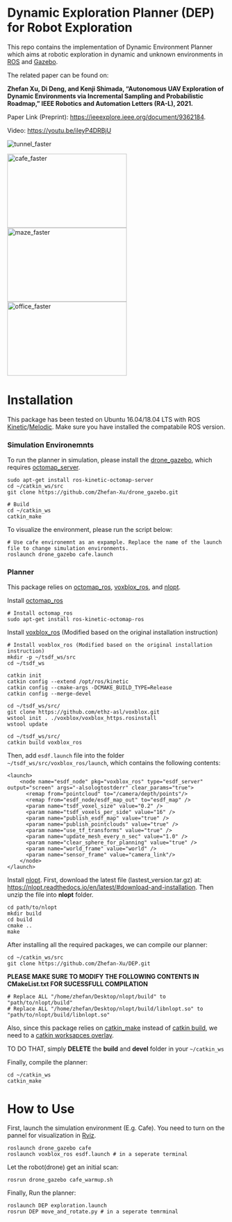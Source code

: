 # Dynamic Exploration Planner (DEP) for Robot Exploration
This repo contains the implementation of Dynamic Environment Planner which aims at robotic exploration in dynamic and unknown environments in 
[ROS](https://www.ros.org/) and [Gazebo](http://gazebosim.org/).

The related paper can be found on: 

**Zhefan Xu, Di Deng, and Kenji Shimada, “Autonomous UAV Exploration of Dynamic Environments via Incremental Sampling and Probabilistic Roadmap,” 
IEEE Robotics and Automation Letters (RA-L), 2021.**

Paper Link (Preprint): https://ieeexplore.ieee.org/document/9362184.

Video: https://youtu.be/ileyP4DRBjU

![tunnel_faster](https://user-images.githubusercontent.com/55560905/111251586-ee7b6000-85e5-11eb-8992-d834f2475b45.gif)


<img src="https://user-images.githubusercontent.com/55560905/111251884-77929700-85e6-11eb-8c98-3a28ba0d06d5.gif" alt="cafe_faster" width="275" height="170"><img src="https://user-images.githubusercontent.com/55560905/111250037-09000a00-85e3-11eb-9c04-7b81c4badc74.gif" alt="maze_faster" width="275" height="170"><img src="https://user-images.githubusercontent.com/55560905/111252221-03a4be80-85e7-11eb-8fcc-cab48a055426.gif" alt="office_faster" width="275" height="170">


# Installation
This package has been tested on Ubuntu 16.04/18.04 LTS with ROS [Kinetic](http://wiki.ros.org/kinetic)/[Melodic](http://wiki.ros.org/melodic). Make sure you have
installed the compatabile ROS version.


### Simulation Environemnts
To run the planner in simulation, please install the [drone_gazebo](https://github.com/Zhefan-Xu/drone_gazebo), which requires [octomap_server](http://wiki.ros.org/octomap_server).
```
sudo apt-get install ros-kinetic-octomap-server
cd ~/catkin_ws/src
git clone https://github.com/Zhefan-Xu/drone_gazebo.git

# Build
cd ~/catkin_ws
catkin_make
```
To visualize the environment, please run the script below:
```
# Use cafe environemnt as an expample. Replace the name of the launch file to change simulation environments.
roslaunch drone_gazebo cafe.launch  
```

### Planner
This package relies on [octomap_ros](http://wiki.ros.org/octomap), [voxblox_ros](https://voxblox.readthedocs.io/en/latest/pages/Installation.html), and [nlopt](https://nlopt.readthedocs.io/en/latest/).

Install [octomap_ros](http://wiki.ros.org/octomap)
```
# Install octomap_ros
sudo apt-get install ros-kinetic-octomap-ros
```
Install [voxblox_ros](https://voxblox.readthedocs.io/en/latest/pages/Installation.html) (Modified based on the original installation instruction)
```
# Install voxblox_ros (Modified based on the original installation instruction)
mkdir -p ~/tsdf_ws/src
cd ~/tsdf_ws

catkin init
catkin config --extend /opt/ros/kinetic
catkin config --cmake-args -DCMAKE_BUILD_TYPE=Release
catkin config --merge-devel

cd ~/tsdf_ws/src/
git clone https://github.com/ethz-asl/voxblox.git
wstool init . ./voxblox/voxblox_https.rosinstall
wstool update

cd ~/tsdf_ws/src/
catkin build voxblox_ros
```
Then, add ```esdf.launch``` file into the folder ```~/tsdf_ws/src/voxblox_ros/launch```, which contains the following contents: 
```
<launch>
    <node name="esdf_node" pkg="voxblox_ros" type="esdf_server" output="screen" args="-alsologtostderr" clear_params="true">
      <remap from="pointcloud" to="/camera/depth/points"/>
      <remap from="esdf_node/esdf_map_out" to="esdf_map" />
      <param name="tsdf_voxel_size" value="0.2" />
      <param name="tsdf_voxels_per_side" value="16" />
      <param name="publish_esdf_map" value="true" />
      <param name="publish_pointclouds" value="true" />
      <param name="use_tf_transforms" value="true" />
      <param name="update_mesh_every_n_sec" value="1.0" />
      <param name="clear_sphere_for_planning" value="true" />
      <param name="world_frame" value="world" />
      <param name="sensor_frame" value="camera_link"/>
    </node>
</launch>
```

Install [nlopt](https://nlopt.readthedocs.io/en/latest/). First, download the latest file (lastest_version.tar.gz) at: https://nlopt.readthedocs.io/en/latest/#download-and-installation. Then unzip the file into **nlopt** folder.
```
cd path/to/nlopt
mkdir build
cd build
cmake ..
make
```

After installing all the required packages, we can compile our planner:
```
cd ~/catkin_ws/src
git clone https://github.com/Zhefan-Xu/DEP.git
```

**PLEASE MAKE SURE TO MODIFY THE FOLLOWING CONTENTS IN CMakeList.txt FOR SUCESSFULL COMPILATION**
```
# Replace ALL "/home/zhefan/Desktop/nlopt/build" to "path/to/nlopt/build"
# Replace ALL "/home/zhefan/Desktop/nlopt/build/libnlopt.so" to "path/to/nlopt/build/libnlopt.so"
```

Also, since this package relies on [catkin_make](http://wiki.ros.org/catkin/commands/catkin_make) instead of [catkin build](https://catkin-tools.readthedocs.io/en/latest/verbs/catkin_build.html), we need to a [catkin worksapces overlay](http://wiki.ros.org/catkin/Tutorials/workspace_overlaying).

TO DO THAT, simply **DELETE** the **build** and **devel** folder in your ```~/catkin_ws```

Finally, compile the planner:
```
cd ~/catkin_ws
catkin_make
```

# How to Use
First, launch the simulation environment (E.g. Cafe). You need to turn on the pannel for visualization in [Rviz](http://wiki.ros.org/rviz).
```
roslaunch drone_gazebo cafe
roslaunch voxblox_ros esdf.launch # in a seperate terminal
```

Let the robot(drone) get an initial scan:
```
rosrun drone_gazebo cafe_warmup.sh
```

Finally, Run the planner:
```
roslaunch DEP exploration.launch
rosrun DEP move_and_rotate.py # in a seperate temrminal
```

